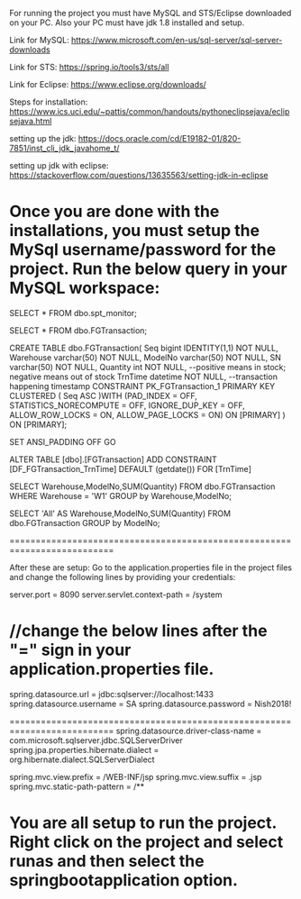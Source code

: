For running the project you must have MySQL and STS/Eclipse downloaded on your PC. Also your PC must have jdk 1.8 installed and setup.

Link for MySQL:
https://www.microsoft.com/en-us/sql-server/sql-server-downloads

Link for STS:
https://spring.io/tools3/sts/all

Link for Eclipse:
https://www.eclipse.org/downloads/

Steps for installation:
https://www.ics.uci.edu/~pattis/common/handouts/pythoneclipsejava/eclipsejava.html

setting up the jdk:
https://docs.oracle.com/cd/E19182-01/820-7851/inst_cli_jdk_javahome_t/

setting up jdk with eclipse:
https://stackoverflow.com/questions/13635563/setting-jdk-in-eclipse

Once you are done with the installations, you must setup the MySql username/password for the project.
Run the below query in your MySQL workspace:
============================================================

SELECT * FROM dbo.spt_monitor;

SELECT * FROM dbo.FGTransaction;

CREATE TABLE dbo.FGTransaction(
Seq bigint IDENTITY(1,1) NOT NULL,
Warehouse varchar(50) NOT NULL,
ModelNo varchar(50) NOT NULL,
SN varchar(50) NOT NULL,
Quantity int NOT NULL, --positive means in stock; negative means out of stock
TrnTime datetime NOT NULL, --transaction happening timestamp
CONSTRAINT PK_FGTransaction_1 PRIMARY KEY CLUSTERED
(
Seq ASC
)WITH (PAD_INDEX = OFF, STATISTICS_NORECOMPUTE = OFF, IGNORE_DUP_KEY =
OFF, ALLOW_ROW_LOCKS = ON, ALLOW_PAGE_LOCKS = ON) ON [PRIMARY]
) ON [PRIMARY];


SET ANSI_PADDING OFF
GO

ALTER TABLE [dbo].[FGTransaction] ADD CONSTRAINT [DF_FGTransaction_TrnTime]
DEFAULT (getdate()) FOR [TrnTime]


SELECT Warehouse,ModelNo,SUM(Quantity) 
FROM dbo.FGTransaction 
WHERE Warehouse = 'W1' GROUP by Warehouse,ModelNo;


SELECT 'All' AS Warehouse,ModelNo,SUM(Quantity) 
FROM dbo.FGTransaction GROUP by ModelNo;

==========================================================================

After these are setup:
Go to the application.properties file in the project files and change the following lines by providing your credentials:

server.port = 8090
server.servlet.context-path = /system

//change the below lines after the "=" sign in your application.properties file.
==========================================================================

spring.datasource.url = jdbc:sqlserver://localhost:1433
spring.datasource.username = SA
spring.datasource.password = Nish2018!

==========================================================================
spring.datasource.driver-class-name = com.microsoft.sqlserver.jdbc.SQLServerDriver
spring.jpa.properties.hibernate.dialect = org.hibernate.dialect.SQLServerDialect

spring.mvc.view.prefix = /WEB-INF/jsp
spring.mvc.view.suffix = .jsp
spring.mvc.static-path-pattern = /**

You are all setup to run the project. Right click on the project and select runas and then select the springbootapplication option.
==========================================================================